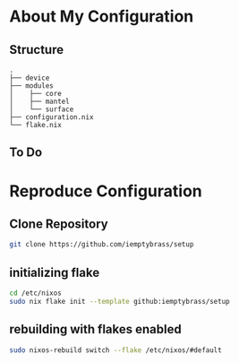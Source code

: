 # About My Configuration

## Structure

```
.
├── device                   
├── modules                  
│    ├── core
│    ├── mantel              
│    └── surface      
├── configuration.nix        
└── flake.nix               
```

## To Do 

# Reproduce Configuration

## Clone Repository

```bash
git clone https://github.com/iemptybrass/setup
```

## initializing flake

```bash
cd /etc/nixos
sudo nix flake init --template github:iemptybrass/setup
```

## rebuilding with flakes enabled

```bash
sudo nixos-rebuild switch --flake /etc/nixos/#default
```
